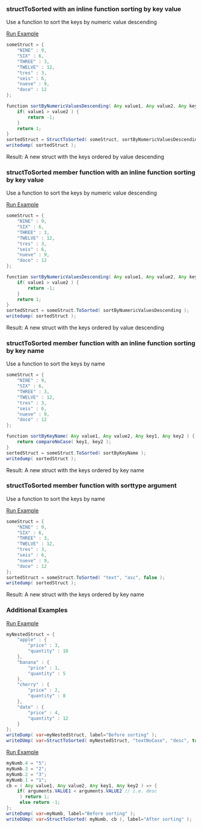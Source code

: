 ### structToSorted  with an inline function sorting by key value

Use a function to sort the keys by numeric value descending

<a href="https://try.boxlang.io/?code=eJx9kE9rwkAQxc%2BZTzF4ihAPiVBog4JiQEFyaMT2KptRFs2u7B8lSL57dxPd0ktvvzdv3vAYLRuqjLLM4AwfCNGo3JTFCD%2FwPXGi2nx7fvO8W38WvTPt1Vex3fcyzbw2inQwNXEdcsLSjcLFWjIaUtDlAEcrmOFSoJbKLNvSNqQ42x8ulvSKNCNRc3GKcSFavPlpmvxyNvCZ2jRQhmN8QMSP8XMf58%2FlwYgUGasETtIcog5e0qkOfAeqwzsG2MmqH8eu4utXyf91cZzDXXEXss01xj9nnfUDVyhvuQ%3D%3D" target="_blank">Run Example</a>

```java
someStruct = { 
	"NINE" : 9,
	"SIX" : 6,
	"THREE" : 3,
	"TWELVE" : 12,
	"tres" : 3,
	"seis" : 6,
	"nueve" : 9,
	"doce" : 12
};

function sortByNumericValuesDescending( Any value1, Any value2, Any key1, Any key2 ) {
	if( value1 > value2 ) {
		return -1;
	}
	return 1;
}
sortedStruct = StructToSorted( someStruct, sortByNumericValuesDescending );
writedump( sortedStruct );

```

Result: A new struct with the keys ordered by value descending

### structToSorted  member function with an inline function sorting by key value

Use a function to sort the keys by numeric value descending

<a href="https://try.boxlang.io/?code=eJx9kM2KwkAQhM%2Fpp2g8RVAhEQQ3KCgGFCQHI7rXZdLKoJmR%2BVGC5N3NJDre9lZfV3VTtJYl5UZZZnCGT4Sgl22ytIc%2FOB00kG9%2BnZ44vV%2Fv0tYZt3RMt4cWo9ixUaS9qYlrvycs3clfLCSjbgvqBOBkBTNcCtRSmWWV2ZIUZ4e%2FqyW9Is1IFFycQ1yICu9uGg2%2BOu70harIqxj7%2BISAn8J3HufvcGcEioxVAodRAkENH2yoBteBCv8O7X8z2su89cL%2Fe2I%2FgYfiTdCWty7r7zXWC0yjbRY%3D" target="_blank">Run Example</a>

```java
someStruct = { 
	"NINE" : 9,
	"SIX" : 6,
	"THREE" : 3,
	"TWELVE" : 12,
	"tres" : 3,
	"seis" : 6,
	"nueve" : 9,
	"doce" : 12
};

function sortByNumericValuesDescending( Any value1, Any value2, Any key1, Any key2 ) {
	if( value1 > value2 ) {
		return -1;
	}
	return 1;
}
sortedStruct = someStruct.ToSorted( sortByNumericValuesDescending );
writedump( sortedStruct );

```

Result: A new struct with the keys ordered by value descending

### structToSorted  member function with an inline function sorting by key name

Use a function to sort the keys by name


```java
someStruct = { 
	"NINE" : 9,
	"SIX" : 6,
	"THREE" : 3,
	"TWELVE" : 12,
	"tres" : 3,
	"seis" : 6,
	"nueve" : 9,
	"doce" : 12
};

function sortByKeyName( Any value1, Any value2, Any key1, Any key2 ) {
	return compareNoCase( key1, key2 );
}
sortedStruct = someStruct.ToSorted( sortByKeyName );
writedump( sortedStruct );

```

Result: A new struct with the keys ordered by key name

### structToSorted  member function with sorttype argument

Use a function to sort the keys by name

<a href="https://try.boxlang.io/?code=eJwrzs9NDS4pKk0uUbBVqFbg4lTy8%2FRzVVKwUrDUAXKCPSNAbDMQO8QjyBUsYwzmhbv6hIG5hkYgfklRajFcsjg1sxiuL680tSwVbmJKfnIqRBdXrTVXcX5RSWoK3AHFcNfoheQHg%2BU0FJRKUitKlHQUlBKLk4FUWmJOcaqCpjVXeVEmUL40t0BDAcUYoBQAaYE6eQ%3D%3D" target="_blank">Run Example</a>

```java
someStruct = { 
	"NINE" : 9,
	"SIX" : 6,
	"THREE" : 3,
	"TWELVE" : 12,
	"tres" : 3,
	"seis" : 6,
	"nueve" : 9,
	"doce" : 12
};
sortedStruct = someStruct.ToSorted( "text", "asc", false );
writedump( sortedStruct );

```

Result: A new struct with the keys ordered by key name

### Additional Examples

<a href="https://try.boxlang.io/?code=eJxtz8kKwjAQBuBz8hRDThU8uIIoPbice6k%2BQGynWugSp1O1iO9u1CrUSA7hn%2BTLTPImwIoxDpnqiMGHG0ihtDEZKpjDTQqhDKXRK437z3iqdcEpN8%2FKcCDF3VbVXhd2uWTokGkroiMSNa4YOWLWiljzn6Em7lAjC%2BR9IS%2BUMm7q3Hhw1uTnnb%2F2IdN7zHy1wqQkhKokTouDgt4H7j7wDbZlaK9g7MHvQ4rxykG51hUqm2KsIrvbQ4Tet80yYaROlwfpCG78" target="_blank">Run Example</a>

```java
myNestedStruct = { 
	"apple" : {
		"price" : 3,
		"quantity" : 10
	},
	"banana" : {
		"price" : 1,
		"quantity" : 5
	},
	"cherry" : {
		"price" : 2,
		"quantity" : 8
	},
	"date" : {
		"price" : 4,
		"quantity" : 12
	}
};
writeDump( var=myNestedStruct, label="Before sorting" );
writeDUmp( var=StructToSorted( myNestedStruct, "textNoCase", "desc", true ), label="After sorting" );

```


<a href="https://try.boxlang.io/?code=eJxdj0FvgkAUhM%2FyKyacILGQXfWEmGDszXih9g74MKQsmMduDTH9711CkOhtvsmbyTzVn4zKgzViuBs3ctTIq4HlzHLg1cxiYGG5yK3ykDQ9frPakFjOWo76h3rxVBI%2B4h0ezqIqPWR8NYoa3QXfyfH8KbB9tyTCEFVAAS7UFc7Cxpm04QYiskR1R5PxYZ2%2FyLlzpelg1M2zKzgeBy9RZznVsbunsmVC17KumqsLfwqcp0Cq2RT6q03tCV08TAX2U%2F9Zk5Sa%2BKXlH2GmY9A%3D" target="_blank">Run Example</a>

```java
myNumb.4 = "5";
myNumb.3 = "2";
myNumb.2 = "3";
myNumb.1 = "1";
cb = ( Any value1, Any value2, Any key1, Any key2 ) => {
	if( arguments.VALUE1 < arguments.VALUE2 // i.e. desc
	 ) return 1;
	 else return -1;
};
writeDump( var=myNumb, label="Before sorting" );
writeDUmp( var=StructToSorted( myNumb, cb ), label="After sorting" );

```


